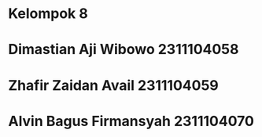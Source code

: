 # Kelompok 8
# Dimastian Aji Wibowo 2311104058
# Zhafir Zaidan Avail 2311104059
# Alvin Bagus Firmansyah 2311104070
